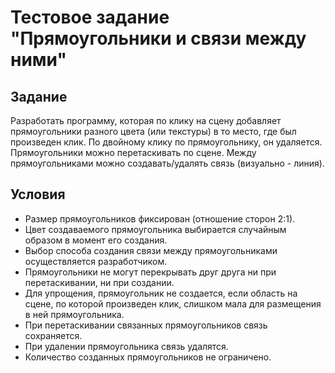 Тестовое задание "Прямоугольники и связи между ними"
====================================================

 
Задание
-------

Разработать программу, которая по клику на сцену добавляет прямоугольники разного цвета (или текстуры) в то место, где был произведен клик. По двойному клику по прямоугольнику, он удаляется. Прямоугольники можно перетаскивать по сцене. Между прямоугольниками можно создавать/удалять связь (визуально - линия).


Условия
-------


* Размер прямоугольников фиксирован (отношение сторон 2:1).
* Цвет создаваемого прямоугольника выбирается случайным образом в момент его создания.
* Выбор способа создания связи между прямоугольниками осуществляется разработчиком.
* Прямоугольники не могут перекрывать друг друга ни при перетаскивании, ни при создании.
* Для упрощения, прямоугольник не создается, если область на сцене, по которой произведен клик, слишком мала для размещения в ней прямоугольника.
* При перетаскивании связанных прямоугольников связь сохраняется.
* При удалении прямоугольника связь удалятся.
* Количество созданных прямоугольников не ограничено.
